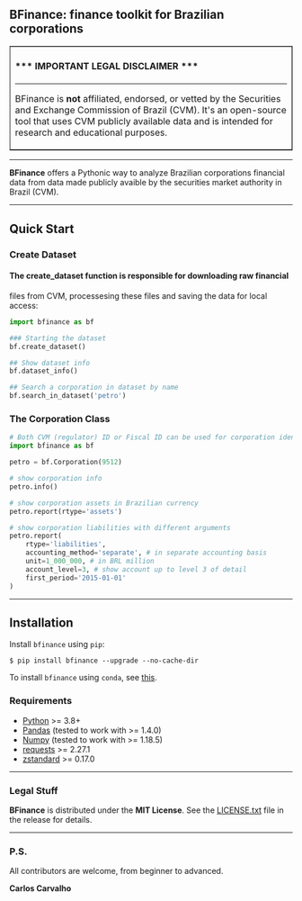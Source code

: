 ## BFinance: finance toolkit for Brazilian corporations


<table border=1 cellpadding=10><tr><td>

#### \*\*\* IMPORTANT LEGAL DISCLAIMER \*\*\*

---

BFinance is **not** affiliated, endorsed, or vetted by the Securities and
Exchange Commission of Brazil (CVM). It's an open-source tool that uses CVM
publicly available data and is intended for research and educational
purposes.

</td></tr></table>

---

**BFinance** offers a Pythonic way to analyze Brazilian corporations financial
data from data made publicly avaible by the securities market authority in
Brazil (CVM).

---

## Quick Start

### Create Dataset
#### The create_dataset function is responsible for downloading raw financial
files from CVM, processesing these files and saving the data for local access:

```python
import bfinance as bf

### Starting the dataset
bf.create_dataset()

## Show dataset info
bf.dataset_info()

## Search a corporation in dataset by name
bf.search_in_dataset('petro')
```

### The Corporation Class
```python
# Both CVM (regulator) ID or Fiscal ID can be used for corporation identity
import bfinance as bf

petro = bf.Corporation(9512)

# show corporation info
petro.info()

# show corporation assets in Brazilian currency 
petro.report(rtype='assets')

# show corporation liabilities with different arguments
petro.report(
    rtype='liabilities',
    accounting_method='separate', # in separate accounting basis
    unit=1_000_000, # in BRL million
    account_level=3, # show account up to level 3 of detail
    first_period='2015-01-01'
)
```
---
## Installation

Install `bfinance` using `pip`:

``` {.sourceCode .bash}
$ pip install bfinance --upgrade --no-cache-dir
```

To install `bfinance` using `conda`, see
[this](https://anaconda.org/carloscarvalho/BFinance).

### Requirements

-   [Python](https://www.python.org) \>= 3.8+
-   [Pandas](https://github.com/pydata/pandas) (tested to work with \>= 1.4.0)
-   [Numpy](http://www.numpy.org) (tested to work with \>= 1.18.5)
-   [requests](http://docs.python-requests.org/en/master/) \>= 2.27.1
-   [zstandard](https://pypi.org/project/zstandard/) \>= 0.17.0


---

### Legal Stuff

**BFinance** is distributed under the **MIT License**. See
the [LICENSE.txt](./LICENSE.txt) file in the release for details.

---

### P.S.

All contributors are welcome, from beginner to advanced.

**Carlos Carvalho**